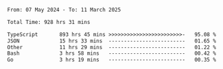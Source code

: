 
<!--START_SECTION:waka-->

```txt
From: 07 May 2024 - To: 11 March 2025

Total Time: 928 hrs 31 mins

TypeScript       893 hrs 45 mins >>>>>>>>>>>>>>>>>>>>>>>>-   95.08 %
JSON             15 hrs 33 mins  -------------------------   01.65 %
Other            11 hrs 29 mins  -------------------------   01.22 %
Bash             3 hrs 58 mins   -------------------------   00.42 %
Go               3 hrs 19 mins   -------------------------   00.35 %
```

<!--END_SECTION:waka-->

<!--

### Hi there 👋
**Iam-cesar/Iam-cesar** is a ✨ _special_ ✨ repository because its `README.md` (this file) appears on your GitHub profile.

Here are some ideas to get you started:

- 🔭 I’m currently working on ...
- 🌱 I’m currently learning ...
- 👯 I’m looking to collaborate on ...
- 🤔 I’m looking for help with ...
- 💬 Ask me about ...
- 📫 How to reach me: ...
- 😄 Pronouns: ...
- ⚡ Fun fact: ...
-->

